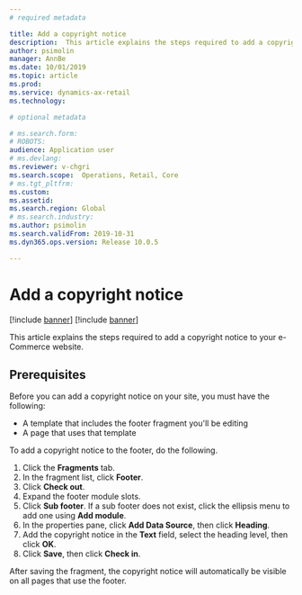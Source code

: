 ```yaml
---
# required metadata

title: Add a copyright notice
description:  This article explains the steps required to add a copyright notice to your e-Commerce website.
author: psimolin
manager: AnnBe
ms.date: 10/01/2019
ms.topic: article
ms.prod: 
ms.service: dynamics-ax-retail
ms.technology: 

# optional metadata

# ms.search.form: 
# ROBOTS: 
audience: Application user
# ms.devlang: 
ms.reviewer: v-chgri
ms.search.scope:  Operations, Retail, Core
# ms.tgt_pltfrm: 
ms.custom: 
ms.assetid: 
ms.search.region: Global
# ms.search.industry: 
ms.author: psimolin
ms.search.validFrom: 2019-10-31
ms.dyn365.ops.version: Release 10.0.5

---
```


# Add a copyright notice

[!include [banner](../includes/preview-banner.md)]
[!include [banner](../includes/banner.md)]

This article explains the steps required to add a copyright notice to your e-Commerce website.

## Prerequisites
Before you can add a copyright notice on your site, you must have the following:

- A template that includes the footer fragment you'll be editing
- A page that uses that template

To add a copyright notice to the footer, do the following.

1. Click the **Fragments** tab.
1. In the fragment list, click **Footer**. 
1. Click **Check out**.
1. Expand the footer module slots.
1. Click **Sub footer**. If a sub footer does not exist, click the ellipsis menu to add one using **Add module**.
1. In the properties pane, click **Add Data Source**, then click **Heading**.
1. Add the copyright notice in the **Text** field, select the heading level, then click **OK**.
1. Click **Save**, then click **Check in**.

After saving the fragment, the copyright notice will automatically be visible on all pages that use the footer.


